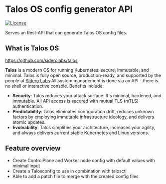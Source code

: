 # Talos OS config generator API

[![License](https://img.shields.io/badge/License-MIT-brightgreen?style=for-the-badge)](https://raw.githubusercontent.com/voortman-steel-machinery/talos-os-config-generator/main/LICENSE)

Serves an Rest-API that can generate Talos OS config files.

## What is Talos OS

https://github.com/siderolabs/talos

**Talos** is a modern OS for running Kubernetes: secure, immutable, and minimal.
Talos is fully open source, production-ready, and supported by the people at [Sidero Labs](https://www.SideroLabs.com/)
All system management is done via an API - there is no shell or interactive console.
Benefits include:

- **Security**: Talos reduces your attack surface: It's minimal, hardened, and immutable.
  All API access is secured with mutual TLS (mTLS) authentication.
- **Predictability**: Talos eliminates configuration drift, reduces unknown factors by employing immutable infrastructure ideology, and delivers atomic updates.
- **Evolvability**: Talos simplifies your architecture, increases your agility, and always delivers current stable Kubernetes and Linux versions.

## Feature overview
- Create ControlPlane and Worker node config with default values with minimal input
- Create a Talosconfig to use in combination with talosctl
- Able to add a patch file to merge with the created config files

